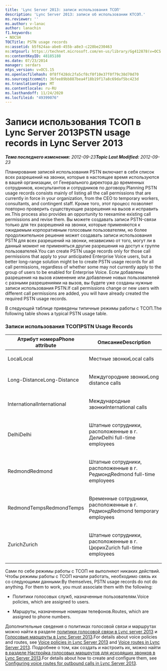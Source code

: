```yaml
---
title: 'Lync Server 2013: записи использования ТСОП'
description: 'Lync Server 2013: записи об использовании КТСОП.'
ms.reviewer: ''
ms.author: v-lanac
author: lanachin
f1.keywords:
- NOCSH
TOCTitle: PSTN usage records
ms:assetid: b5f624aa-abe8-455b-a8e3-c228be230463
ms:mtpsurl: https://technet.microsoft.com/en-us/library/Gg412878(v=OCS.15)
ms:contentKeyID: 48185188
ms.date: 07/23/2014
manager: serdars
mtps_version: v=OCS.15
ms.openlocfilehash: 0f8ff428dc2fa5cf8cf0f10e37f0f79c38d70d70
ms.sourcegitcommit: 36fee89bb887bea4f18b19f17a8c69daf5bc423d
ms.translationtype: MT
ms.contentlocale: ru-RU
ms.lasthandoff: 11/24/2020
ms.locfileid: "49399076"
---
```

# <a name="pstn-usage-records-in-lync-server-2013"></a><span data-ttu-id="2bb31-103">Записи использования ТСОП в Lync Server 2013</span><span class="sxs-lookup"><span data-stu-id="2bb31-103">PSTN usage records in Lync Server 2013</span></span>

<div data-xmlns="http://www.w3.org/1999/xhtml">

<div class="topic" data-xmlns="http://www.w3.org/1999/xhtml" data-msxsl="urn:schemas-microsoft-com:xslt" data-cs="https://msdn.microsoft.com/">

<div data-asp="https://msdn2.microsoft.com/asp">



</div>

<div id="mainSection">

<div id="mainBody"><span data-ttu-id="2bb31-104">

<span> </span></span><span class="sxs-lookup"><span data-stu-id="2bb31-104">

<span> </span></span></span>

<span data-ttu-id="2bb31-105">_**Тема последнего изменения:** 2012-09-23_</span><span class="sxs-lookup"><span data-stu-id="2bb31-105">_**Topic Last Modified:** 2012-09-23_</span></span>

<span data-ttu-id="2bb31-106">Планирование записей использования PSTN включает в себя список всех разрешений на звонки, которые в настоящее время используются в вашей организации, от Генерального директора до временных сотрудников, консультантов и сотрудников по договору.</span><span class="sxs-lookup"><span data-stu-id="2bb31-106">Planning PSTN usage records consists mainly of listing all the call permissions that are currently in force in your organization, from the CEO to temporary workers, consultants, and contingent staff.</span></span> <span data-ttu-id="2bb31-107">Кроме того, этот процесс позволяет повторно проверить существующие разрешения на вызов и исправить их.</span><span class="sxs-lookup"><span data-stu-id="2bb31-107">This process also provides an opportunity to reexamine existing call permissions and revise them.</span></span> <span data-ttu-id="2bb31-108">Вы можете создавать записи PSTN-связи только для тех разрешений на звонки, которые применяются к ожидаемым корпоративным голосовым пользователям, но более продолжительное решение может создавать записи использования PSTN для всех разрешений на звонки, независимо от того, могут ли в данный момент не применяться другие разрешения на доступ к группе пользователей.</span><span class="sxs-lookup"><span data-stu-id="2bb31-108">You can create PSTN usage records only for those call permissions that apply to your anticipated Enterprise Voice users, but a better long-range solution might be to create PSTN usage records for all call permissions, regardless of whether some may not currently apply to the group of users to be enabled for Enterprise Voice.</span></span> <span data-ttu-id="2bb31-109">Если добавлены разрешения на вызов изменение или добавление новых пользователей с разными разрешениями на вызов, вы будете уже созданы нужные записи использования PSTN.</span><span class="sxs-lookup"><span data-stu-id="2bb31-109">If call permissions change or new users with different call permissions are added, you will have already created the required PSTN usage records.</span></span>

<span data-ttu-id="2bb31-110">В следующей таблице приведены типичные режимы работы с ТСОП.</span><span class="sxs-lookup"><span data-stu-id="2bb31-110">The following table shows a typical PSTN usage table.</span></span>

### <a name="pstn-usage-records"></a><span data-ttu-id="2bb31-111">Записи использования ТСОП</span><span class="sxs-lookup"><span data-stu-id="2bb31-111">PSTN Usage Records</span></span>

<table>
<colgroup>
<col style="width: 50%" />
<col style="width: 50%" />
</colgroup>
<thead>
<tr class="header">
<th><span data-ttu-id="2bb31-112">Атрибут номера</span><span class="sxs-lookup"><span data-stu-id="2bb31-112">Phone attribute</span></span></th>
<th><span data-ttu-id="2bb31-113">Описание</span><span class="sxs-lookup"><span data-stu-id="2bb31-113">Description</span></span></th>
</tr>
</thead>
<tbody>
<tr class="odd">
<td><p><span data-ttu-id="2bb31-114">Local</span><span class="sxs-lookup"><span data-stu-id="2bb31-114">Local</span></span></p></td>
<td><p><span data-ttu-id="2bb31-115">Местные звонки</span><span class="sxs-lookup"><span data-stu-id="2bb31-115">Local calls</span></span></p></td>
</tr>
<tr class="even">
<td><p><span data-ttu-id="2bb31-116">Long-Distance</span><span class="sxs-lookup"><span data-stu-id="2bb31-116">Long-Distance</span></span></p></td>
<td><p><span data-ttu-id="2bb31-117">Междугородние звонки</span><span class="sxs-lookup"><span data-stu-id="2bb31-117">Long distance calls</span></span></p></td>
</tr>
<tr class="odd">
<td><p><span data-ttu-id="2bb31-118">International</span><span class="sxs-lookup"><span data-stu-id="2bb31-118">International</span></span></p></td>
<td><p><span data-ttu-id="2bb31-119">Международные звонки</span><span class="sxs-lookup"><span data-stu-id="2bb31-119">International calls</span></span></p></td>
</tr>
<tr class="even">
<td><p><span data-ttu-id="2bb31-120">Delhi</span><span class="sxs-lookup"><span data-stu-id="2bb31-120">Delhi</span></span></p></td>
<td><p><span data-ttu-id="2bb31-121">Штатные сотрудники, расположенные в г. Дели</span><span class="sxs-lookup"><span data-stu-id="2bb31-121">Delhi full-time employees</span></span></p></td>
</tr>
<tr class="odd">
<td><p><span data-ttu-id="2bb31-122">Redmond</span><span class="sxs-lookup"><span data-stu-id="2bb31-122">Redmond</span></span></p></td>
<td><p><span data-ttu-id="2bb31-123">Штатные сотрудники, расположенные в г. Редмонд</span><span class="sxs-lookup"><span data-stu-id="2bb31-123">Redmond full-time employees</span></span></p></td>
</tr>
<tr class="even">
<td><p><span data-ttu-id="2bb31-124">RedmondTemps</span><span class="sxs-lookup"><span data-stu-id="2bb31-124">RedmondTemps</span></span></p></td>
<td><p><span data-ttu-id="2bb31-125">Временные сотрудники, расположенные в г. Редмонд</span><span class="sxs-lookup"><span data-stu-id="2bb31-125">Redmond temporary employees</span></span></p></td>
</tr>
<tr class="odd">
<td><p><span data-ttu-id="2bb31-126">Zurich</span><span class="sxs-lookup"><span data-stu-id="2bb31-126">Zurich</span></span></p></td>
<td><p><span data-ttu-id="2bb31-127">Штатные сотрудники, расположенные в г. Цюрих</span><span class="sxs-lookup"><span data-stu-id="2bb31-127">Zurich full-time employees</span></span></p></td>
</tr>
</tbody>
</table>


<span data-ttu-id="2bb31-p102">Сами по себе режимы работы с ТСОП не выполняют никаких действий. Чтобы режимы работы с ТСОП начали работать, необходимо связь их со следующими данными:</span><span class="sxs-lookup"><span data-stu-id="2bb31-p102">By themselves, PSTN usage records do not do anything. For them to work, you must associate them with the following:</span></span>

  - <span data-ttu-id="2bb31-130">Политики голосовых служб, назначенные пользователям.</span><span class="sxs-lookup"><span data-stu-id="2bb31-130">Voice policies, which are assigned to users.</span></span>

  - <span data-ttu-id="2bb31-131">Маршруты, назначенные номерам телефонов.</span><span class="sxs-lookup"><span data-stu-id="2bb31-131">Routes, which are assigned to phone numbers.</span></span>

<span data-ttu-id="2bb31-132">Дополнительные сведения о политиках голосовой связи и маршрутах можно найти в разделе [политики голосовой связи в Lync server 2013](lync-server-2013-voice-policies.md) и [Голосовые маршруты в Lync Server 2013](lync-server-2013-voice-routes.md).</span><span class="sxs-lookup"><span data-stu-id="2bb31-132">For details about voice policies and routes, see [Voice policies in Lync Server 2013](lync-server-2013-voice-policies.md) and [Voice routes in Lync Server 2013](lync-server-2013-voice-routes.md).</span></span> <span data-ttu-id="2bb31-133">Подробнее о том, как создать и настроить их, можно найти [в разделе Настройка голосовых маршрутов для исходящих звонков в Lync Server 2013](lync-server-2013-configuring-voice-routes-for-outbound-calls.md).</span><span class="sxs-lookup"><span data-stu-id="2bb31-133">For details about how to create and configure them, see [Configuring voice routes for outbound calls in Lync Server 2013](lync-server-2013-configuring-voice-routes-for-outbound-calls.md).</span></span>

<span data-ttu-id="2bb31-134"></div>

<span> </span>

</div>

</div>

</span><span class="sxs-lookup"><span data-stu-id="2bb31-134"></div>

<span> </span>

</div>

</div>

</span></span></div>

